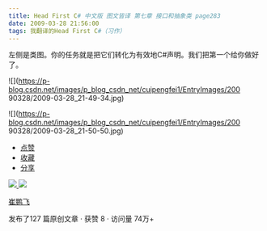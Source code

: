 ```yaml
---
title: Head First C# 中文版 图文皆译 第七章 接口和抽象类 page283
date: 2009-03-28 21:56:00
tags: 我翻译的Head First C#（习作）
---
```

左侧是类图。你的任务就是把它们转化为有效地C#声明。我们把第一个给你做好了。

![](https://p-blog.csdn.net/images/p_blog_csdn_net/cuipengfei1/EntryImages/200
90328/2009-03-28_21-49-34.jpg)

![](https://p-blog.csdn.net/images/p_blog_csdn_net/cuipengfei1/EntryImages/200
90328/2009-03-28_21-50-50.jpg)

  * [ 点赞  ](javascript:;)
  * [ 收藏  ](javascript:;)
  * [ 分享 ](javascript:;)

[ ![](https://profile.csdnimg.cn/5/2/5/3_cuipengfei1)
![](https://g.csdnimg.cn/static/user-reg-year/1x/11.png)
](https://blog.csdn.net/cuipengfei1)

[ 崔鹏飞 ](https://blog.csdn.net/cuipengfei1)

发布了127 篇原创文章  ·  获赞 8  ·  访问量 74万+


